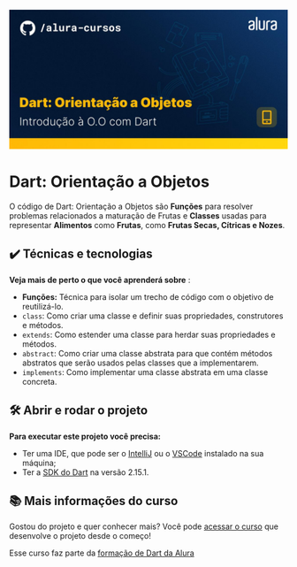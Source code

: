![Thumbnail GitHub](/header.jpg)

# Dart: Orientação a Objetos


O código de Dart: Orientação a Objetos  são **Funções** para resolver problemas relacionados a maturação de Frutas e **Classes** usadas para representar **Alimentos** como **Frutas**, como **Frutas Secas, Cítricas e Nozes**.

## ✔️ Técnicas e tecnologias

**Veja mais de perto o que você aprenderá sobre** :
- **Funções:** Técnica para isolar um trecho de código com o objetivo de reutilizá-lo.
- `class`: Como criar uma classe e definir suas propriedades, construtores e métodos.
- `extends`: Como estender uma classe para herdar suas propriedades e métodos.
- `abstract`: Como criar uma classe abstrata para que contém métodos abstratos que serão usados pelas classes que a implementarem.
- `implements`: Como implementar uma classe abstrata em uma classe concreta.

## 🛠️ Abrir e rodar o projeto

**Para executar este projeto você precisa:**

- Ter uma IDE, que pode ser o  [IntelliJ](https://www.jetbrains.com/idea/download/) ou o [VSCode](https://code.visualstudio.com/) instalado na sua máquina;
- Ter a [SDK do Dart](https://dart.dev/get-dart/archive) na versão 2.15.1.


## 📚 Mais informações do curso

Gostou do projeto e quer conhecer mais? Você pode [acessar o curso](TODO) que desenvolve o projeto desde o começo!

Esse curso faz parte da [formação de Dart da Alura](TODO)